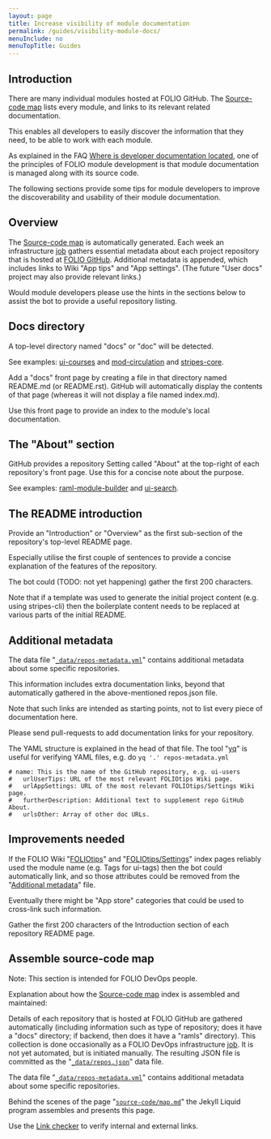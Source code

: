 ```yaml
---
layout: page
title: Increase visibility of module documentation
permalink: /guides/visibility-module-docs/
menuInclude: no
menuTopTitle: Guides
---
```


## Introduction

There are many individual modules hosted at FOLIO GitHub.
The [Source-code map](/source-code/map/) lists every module, and links to its relevant related documentation.

This enables all developers to easily discover the information that they need, to be able to work with each module.

As explained in the FAQ [Where is developer documentation located](/faqs/where-is-developer-documentation-located/), one of the principles of FOLIO module development is that module documentation is managed along with its source code.

The following sections provide some tips for module developers to improve the discoverability and usability of their module documentation.

## Overview

The [Source-code map](/source-code/map/) is automatically generated.
Each week an infrastructure [job](#assemble-source-code-map) gathers essential metadata about each project repository that is hosted at [FOLIO GitHub](https://github.com/folio-org).
Additional metadata is appended, which includes links to Wiki "App tips" and "App settings".
(The future "User docs" project may also provide relevant links.)

Would module developers please use the hints in the sections below to assist the bot to provide a useful repository listing.

## Docs directory

A top-level directory named "docs" or "doc" will be detected.

See examples:
[ui-courses](/source-code/map/#ui-courses)
and [mod-circulation](/source-code/map/#mod-circulation)
and [stripes-core](/source-code/map/#stripes-core).

Add a "docs" front page by creating a file in that directory named README.md (or README.rst).
GitHub will automatically display the contents of that page (whereas it will not display a file named index.md).

Use this front page to provide an index to the module's local documentation.

## The "About" section

GitHub provides a repository Setting called "About" at the top-right of each repository's front page.
Use this for a concise note about the purpose.

See examples:
[raml-module-builder](/source-code/map/#raml-module-builder)
and [ui-search](/source-code/map/#ui-search).

## The README introduction

Provide an "Introduction" or "Overview" as the first sub-section of the repository's top-level README page.

Especially utilise the first couple of sentences to provide a concise explanation of the features of the repository.

The bot could (TODO: not yet happening) gather the first 200 characters.

Note that if a template was used to generate the initial project content (e.g. using stripes-cli) then the boilerplate content needs to be replaced at various parts of the initial README.

## Additional metadata

The data file
"[`_data/repos-metadata.yml`](https://github.com/folio-org/folio-org.github.io/tree/master/_data/repos-metadata.yml)"
contains additional metadata about some specific repositories.

This information includes extra documentation links, beyond that automatically gathered in the above-mentioned repos.json file.

Note that such links are intended as starting points, not to list every piece of documentation here.

Please send pull-requests to add documentation links for your repository.

The YAML structure is explained in the head of that file.
The tool "[yq](https://github.com/kislyuk/yq)" is useful for verifying YAML files, e.g. do `yq '.' repos-metadata.yml`

```
# name: This is the name of the GitHub repository, e.g. ui-users
#   urlUserTips: URL of the most relevant FOLIOtips Wiki page.
#   urlAppSettings: URL of the most relevant FOLIOtips/Settings Wiki page.
#   furtherDescription: Additional text to supplement repo GitHub About.
#   urlsOther: Array of other doc URLs.
```

## Improvements needed

If the FOLIO Wiki "[FOLIOtips](https://wiki.folio.org/display/FOLIOtips)" and "[FOLIOtips/Settings](https://wiki.folio.org/display/FOLIOtips/Settings)" index pages reliably used the module name (e.g. Tags for ui-tags) then the bot could automatically link, and so those attributes could be removed from the "[Additional metadata](#additional-metadata)" file.

Eventually there might be "App store" categories that could be used to cross-link such information.

Gather the first 200 characters of the Introduction section of each repository README page.

## Assemble source-code map

Note: This section is intended for FOLIO DevOps people.

Explanation about how the [Source-code map](/source-code/map/) index is assembled and maintained:

Details of each repository that is hosted at FOLIO GitHub are gathered automatically
(including information such as type of repository; does it have a "docs" directory; if backend, then does it have a "ramls" directory).
This collection is done occasionally as a FOLIO DevOps infrastructure
[job](https://github.com/folio-org-priv/folio-infrastructure/tree/master/verify-repo-config).
It is not yet automated, but is initiated manually.
The resulting JSON file is committed as the
"[`_data/repos.json`](https://github.com/folio-org/folio-org.github.io/tree/master/_data/repos.json)" data file.

The data file
"[`_data/repos-metadata.yml`](https://github.com/folio-org/folio-org.github.io/tree/master/_data/repos-metadata.yml)"
contains additional metadata about some specific repositories.

Behind the scenes of the page
"[`source-code/map.md`](https://raw.githubusercontent.com/folio-org/folio-org.github.io/master/source-code/map.md)"
the Jekyll Liquid program assembles and presents this page.

Use the [Link checker](https://github.com/folio-org/folio-org.github.io/#link-checker) to verify internal and external links.

